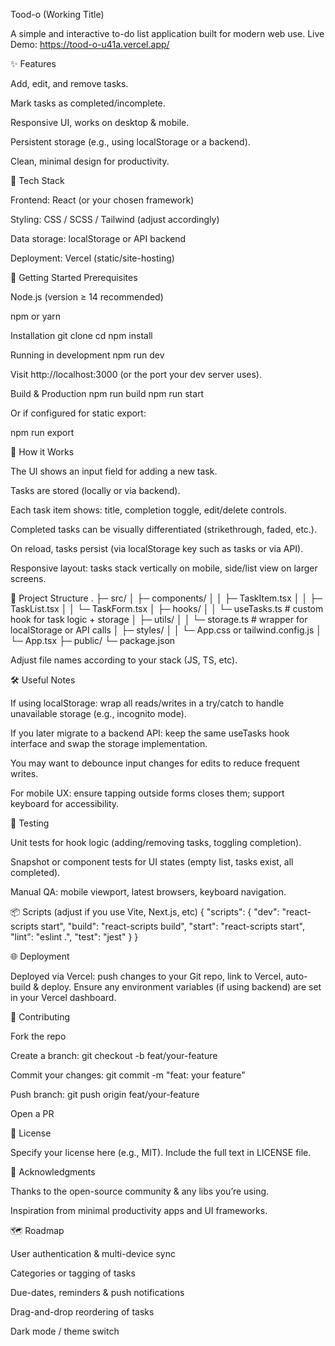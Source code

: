 Tood-o (Working Title)

A simple and interactive to-do list application built for modern web use.
Live Demo: https://tood-o-u41a.vercel.app/

✨ Features

Add, edit, and remove tasks.

Mark tasks as completed/incomplete.

Responsive UI, works on desktop & mobile.

Persistent storage (e.g., using localStorage or a backend).

Clean, minimal design for productivity.

🧱 Tech Stack

Frontend: React (or your chosen framework)

Styling: CSS / SCSS / Tailwind (adjust accordingly)

Data storage: localStorage or API backend

Deployment: Vercel (static/site-hosting)

🚀 Getting Started
Prerequisites

Node.js (version ≥ 14 recommended)

npm or yarn

Installation
git clone <your-repo-url>
cd <repo-folder>
npm install

Running in development
npm run dev


Visit http://localhost:3000 (or the port your dev server uses).

Build & Production
npm run build
npm run start


Or if configured for static export:

npm run export

🧩 How it Works

The UI shows an input field for adding a new task.

Tasks are stored (locally or via backend).

Each task item shows: title, completion toggle, edit/delete controls.

Completed tasks can be visually differentiated (strikethrough, faded, etc.).

On reload, tasks persist (via localStorage key such as tasks or via API).

Responsive layout: tasks stack vertically on mobile, side/list view on larger screens.

📁 Project Structure
.
├─ src/
│  ├─ components/
│  │   ├─ TaskItem.tsx
│  │   ├─ TaskList.tsx
│  │   └─ TaskForm.tsx
│  ├─ hooks/
│  │   └─ useTasks.ts         # custom hook for task logic + storage
│  ├─ utils/
│  │   └─ storage.ts          # wrapper for localStorage or API calls
│  ├─ styles/
│  │   └─ App.css or tailwind.config.js
│  └─ App.tsx
├─ public/
└─ package.json


Adjust file names according to your stack (JS, TS, etc).

🛠️ Useful Notes

If using localStorage: wrap all reads/writes in a try/catch to handle unavailable storage (e.g., incognito mode).

If you later migrate to a backend API: keep the same useTasks hook interface and swap the storage implementation.

You may want to debounce input changes for edits to reduce frequent writes.

For mobile UX: ensure tapping outside forms closes them; support keyboard for accessibility.

🧪 Testing

Unit tests for hook logic (adding/removing tasks, toggling completion).

Snapshot or component tests for UI states (empty list, tasks exist, all completed).

Manual QA: mobile viewport, latest browsers, keyboard navigation.

📦 Scripts (adjust if you use Vite, Next.js, etc)
{
  "scripts": {
    "dev": "react-scripts start",
    "build": "react-scripts build",
    "start": "react-scripts start",
    "lint": "eslint .",
    "test": "jest"
  }
}

🌐 Deployment

Deployed via Vercel: push changes to your Git repo, link to Vercel, auto-build & deploy.
Ensure any environment variables (if using backend) are set in your Vercel dashboard.

🤝 Contributing

Fork the repo

Create a branch: git checkout -b feat/your-feature

Commit your changes: git commit -m "feat: your feature"

Push branch: git push origin feat/your-feature

Open a PR

📄 License

Specify your license here (e.g., MIT). Include the full text in LICENSE file.

🙏 Acknowledgments

Thanks to the open-source community & any libs you’re using.

Inspiration from minimal productivity apps and UI frameworks.

🗺️ Roadmap

User authentication & multi-device sync

Categories or tagging of tasks

Due-dates, reminders & push notifications

Drag-and-drop reordering of tasks

Dark mode / theme switch
